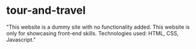 # tour-and-travel
"This website is a dummy site with no functionality added. This website is only for showcasing front-end skills. Technologies used: HTML, CSS, Javascript."
